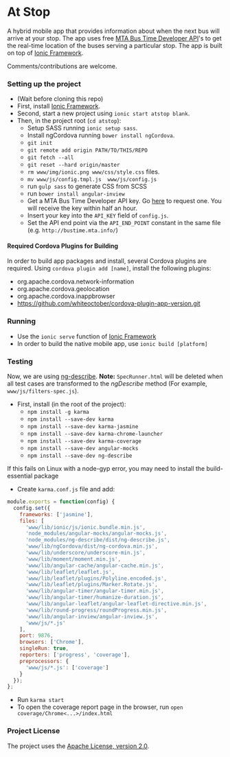 # At Stop #

A hybrid mobile app that provides information about when the next bus will arrive at your stop. The app uses free [MTA Bus Time Developer API](http://bustime.mta.info/wiki/Developers/Index)'s to get the real-time location of the buses serving a particular stop. The app is built on top of [Ionic Framework](http://ionicframework.com/).

Comments/contributions are welcome.


### Setting up the project ###

* (Wait before cloning this repo)
* First, install [Ionic Framework](http://ionicframework.com/getting-started/).
* Second, start a new project using `ionic start atstop blank`.
* Then, in the project root (`cd atstop`):
  * Setup SASS running `ionic setup sass`.
  * Install ngCordova running `bower install ngCordova`.
  * `git init`
  * `git remote add origin PATH/TO/THIS/REPO`
  * `git fetch --all`
  * `git reset --hard origin/master`
  * `rm www/img/ionic.png www/css/style.css` files.
  * `mv www/js/config.tmpl.js  www/js/config.js`
  * run `gulp sass` to generate CSS from SCSS
  * run `bower install angular-inview`
  * Get a MTA Bus Time Developer API key. Go [here](http://spreadsheets.google.com/viewform?hl=en&formkey=dG9kcGIxRFpSS0NhQWM4UjA0V0VkNGc6MQ#gid=0) to request one. You will receive the key within half an hour.
  * Insert your key into the `API_KEY` field of `config.js`.
  * Set the API end point via the `API_END_POINT` constant in the same file (e.g. `http://bustime.mta.info/`)

#### Required Cordova Plugins for Building
In order to build app packages and install, several Cordova plugins are required. Using `cordova plugin add [name]`, install the following plugins:
 * org.apache.cordova.network-information
 * org.apache.cordova.geolocation
 * org.apache.cordova.inappbrowser
 * https://github.com/whiteoctober/cordova-plugin-app-version.git

### Running
* Use the `ionic serve` function of [Ionic Framework](http://ionicframework.com/docs/guide/testing.html)
* In order to build the native mobile app, use `ionic build [platform]`

### Testing

Now, we are using [ng-describe](https://github.com/kensho/ng-describe). **Note:** `SpecRunner.html` will be deleted when all test cases are transformed to the *ngDescribe* method (For example, `www/js/filters-spec.js`).

* First, install (in the root of the project):
  * `npm install -g karma`
  * `npm install --save-dev karma`
  * `npm install --save-dev karma-jasmine`
  * `npm install --save-dev karma-chrome-launcher`
  * `npm install --save-dev karma-coverage`
  * `npm install --save-dev angular-mocks`
  * `npm install --save-dev ng-describe`

If this fails on Linux with a node-gyp error, you may need to install the build-essential package 

* Create `karma.conf.js` file and add:
 

```javascript
module.exports = function(config) {
  config.set({
    frameworks: ['jasmine'],
    files: [
      'www/lib/ionic/js/ionic.bundle.min.js',
      'node_modules/angular-mocks/angular-mocks.js',
      'node_modules/ng-describe/dist/ng-describe.js',
      'www/lib/ngCordova/dist/ng-cordova.min.js',
      'www/lib/underscore/underscore-min.js',
      'www/lib/moment/moment.min.js',
      'www/lib/angular-cache/angular-cache.min.js',
      'www/lib/leaflet/leaflet.js',
      'www/lib/leaflet/plugins/Polyline.encoded.js',
      'www/lib/leaflet/plugins/Marker.Rotate.js',
      'www/lib/angular-timer/angular-timer.min.js',
      'www/lib/angular-timer/humanize-duration.js',
      'www/lib/angular-leaflet/angular-leaflet-directive.min.js',
      'www/lib/round-progress/roundProgress.min.js',
      'www/lib/angular-inview/angular-inview.js',
      'www/js/*.js'
    ],
    port: 9876,
    browsers: ['Chrome'],
    singleRun: true,
    reporters: ['progress', 'coverage'],
    preprocessors: {
      'www/js/*.js': ['coverage']
    }
  });
};
```
* Run `karma start`
* To open the coverage report page in the browser, run `open coverage/Chrome<...>/index.html`

### Project License ###
The project uses the [Apache License, version 2.0](http://opensource.org/licenses/Apache-2.0).
